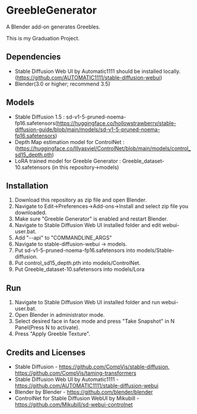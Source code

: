 # GreebleGenerator
A Blender add-on generates Greebles.

This is my Graduation Project. 


## Dependencies
- Stable Diffusion Web UI by Automatic1111 should be installed locally. (https://github.com/AUTOMATIC1111/stable-diffusion-webui)
- Blender(3.0 or higher; recommend 3.5)


## Models
- Stable Diffusion 1.5 : sd-v1-5-pruned-noema-fp16.safetensors(https://huggingface.co/hollowstrawberry/stable-diffusion-guide/blob/main/models/sd-v1-5-pruned-noema-fp16.safetensors)
- Depth Map estimation model for ControlNet : (https://huggingface.co/lllyasviel/ControlNet/blob/main/models/control_sd15_depth.pth)
- LoRA trained model for Greeble Generator : Greeble_dataset-10.safetensors (in this repository->models)

## Installation
1. Download this repository as zip file and open Blender.
2. Navigate to Edit->Preferences->Add-ons->Install and select zip file you downloaded.
3. Make sure "Greeble Generator" is enabled and restart Blender.
4. Navigate to Stable Diffusion Web UI installed folder and edit webui-user.bat.
5. Add "--api" to "COMMANDLINE_ARGS"
6. Navigate to stable-diffusion-webui -> models.
7. Put sd-v1-5-pruned-noema-fp16.safetensors into models/Stable-diffusion.
8. Put control_sd15_depth.pth into models/ControlNet.
9. Put Greeble_dataset-10.safetensors into models/Lora


## Run
1. Navigate to Stable Diffusion Web UI installed folder and run webui-user.bat.
2. Open Blender in administrator mode.
3. Select desired face in face mode and press "Take Snapshot" in N Panel(Press N to activate).
4. Press "Apply Greeble Texture".


## Credits and Licenses

- Stable Diffusion - https://github.com/CompVis/stable-diffusion, https://github.com/CompVis/taming-transformers
- Stable Diffusion Web UI by Automatic1111 - https://github.com/AUTOMATIC1111/stable-diffusion-webui
- Blender by Blender - https://github.com/blender/blender
- ControlNet for Stable Diffusion WebUI by Mikubill - https://github.com/Mikubill/sd-webui-controlnet
